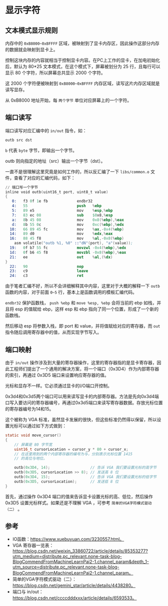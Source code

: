 # 显示字符

## 文本模式显示规则

内存中的 `0xB8000~0xBFFFF` 区域，被映射到了显卡内存区，因此操作这部分内存的数据就会映射到显卡上。

控制这块内存的内容就相当于控制显卡内容。在PC上工作的显卡，在加电初始化后，默认为 80*25 文本模式，在这个模式下，屏幕被划分为 25 行，且每行可以显示 80 个字符，所以屏幕总共显示 2000 个字符。

这 2000 个字符便被映射到 `0xB8000~0xBFFFF` 内存区域，读写这片内存区域就是读写显存。

从 0xB8000 地址开始，每 `两个字节` 单位对应屏幕上的一个字符。

## 端口读写

端口读写对应汇编中的 `in/out` 指令，如：

``` s
outb src dst
```

`b` 代表 `byte` 字节，即输出一个字节。

outb 则向指定的地址（src）输出一个字节（dst）。

一直不是很理解这里究竟是如何工作的，所以反汇编了一下 `libs/common.o` 文件，查看了对应的汇编代码，如下：

``` s
// 端口写一个字节
inline void outb(uint16_t port, uint8_t value)
{
   0:   f3 0f 1e fb             endbr32 
   4:   55                      push   %ebp
   5:   89 e5                   mov    %esp,%ebp
   7:   83 ec 08                sub    $0x8,%esp
   a:   8b 45 08                mov    0x8(%ebp),%eax
   d:   8b 55 0c                mov    0xc(%ebp),%edx
  10:   66 89 45 fc             mov    %ax,-0x4(%ebp)
  14:   89 d0                   mov    %edx,%eax
  16:   88 45 f8                mov    %al,-0x8(%ebp)
    asm volatile("outb %1, %0" ::"dN"(port), "a"(value));
  19:   0f b7 55 fc             movzwl -0x4(%ebp),%edx
  1d:   0f b6 45 f8             movzbl -0x8(%ebp),%eax
  21:   ee                      out    %al,(%dx)
}
  22:   90                      nop
  23:   c9                      leave  
  24:   c3                      ret 
```

由于笔者汇编不好，所以不会详细解释其中内容，这里对于大概的解释一下 `outb` 函数的内容，对于前面 `0~5` 行，基本上是函数调用的模板汇编代码。

`endbr32` 保护函数栈， `push %ebp` 和 `move %esp, %ebp` 会将当前的 ebp 如栈，并且将 esp 的值赋给 ebp，这样 esp 和 ebp 指向了同一个位置，形成了一个新的函数栈。

然后移动 esp 将参数入栈，即 port 和 value，并将值赋给对应的寄存器，而 `out` 指令随后调用寄存器中的值，从而实现字节写入。

## 端口映射

由于 `in/out` 操作涉及到大量的寄存器操作，这里的寄存器指的是显卡寄存器，因此工程师们提出了一个通用的解决方案，将一个端口（0x3D4）作为内部寄存器的索引，再通过 0x3D5 端口来设置响应寄存器的值。

光标和显存不一样。它必须通过显卡的I/O端口开控制。

0x3d4和0x3d5两个端口可以用来读写显卡的内部寄存器。方法是先向0x3d4端口写入要访问的寄存器编号，再通过0x3d5端口来读写寄存器数据。存放光标位置的寄存器编号为14和15。

这个被称为 VGA 标准，虽然显卡发展的很快，但这些标准仍然得以保留，所以设置光标可以通过如下方式做到：

``` c
static void move_cursor()
{
    // 屏幕是 80 字节宽
    uint16_t cursorLocation = cursor_y * 80 + cursor_x;
    // 在这里用到的两个内部寄存器的编号为与，分别表示光标位置 1415
    // 的高位与地位。

    outb(0x3D4, 14);                  // 告诉 VGA 我们要设置光标的高字节
    outb(0x3D5, cursorLocation >> 8); // 发送高 8 位
    outb(0x3D4, 15);                  // 告诉 VGA 我们要设置光标的低字节
    outb(0x3D5, cursorLocation);      // 发送低 8 位
}
```

首先，通过操作 0x3D4 端口的值来告诉显卡设置光标的高、低位，然后操作 0x3D5 设置光标样式。如果还是不理解 VGA ，可参考 `简单的VGA字符模式驱动（二）` 。

## 参考

* IO函数：https://www.xuebuyuan.com/3230557.html。
* VGA 寄存器一览表：https://blog.csdn.net/weixin_33860722/article/details/85353277?utm_medium=distribute.pc_relevant.none-task-blog-BlogCommendFromMachineLearnPai2-1.channel_param&depth_1-utm_source=distribute.pc_relevant.none-task-blog-BlogCommendFromMachineLearnPai2-1.channel_param。
* 简单的VGA字符模式驱动（二）：https://blog.csdn.net/gemini_star/article/details/4438280。
* 端口与 in/out：https://blog.csdn.net/ccccdddxxx/article/details/6593533。
